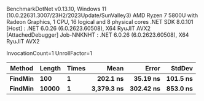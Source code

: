 
BenchmarkDotNet v0.13.10, Windows 11 (10.0.22631.3007/23H2/2023Update/SunValley3)
AMD Ryzen 7 5800U with Radeon Graphics, 1 CPU, 16 logical and 8 physical cores
.NET SDK 8.0.101
  [Host]     : .NET 6.0.26 (6.0.2623.60508), X64 RyuJIT AVX2 [AttachedDebugger]
  Job-NNKNHT : .NET 6.0.26 (6.0.2623.60508), X64 RyuJIT AVX2

InvocationCount=1  UnrollFactor=1  

 Method  | Length | Times | Mean       | Error     | StdDev   |
-------- |------- |------ |-----------:|----------:|---------:|
 **FindMin** | **100**    | **1**     |   **202.1 ns** |  **35.19 ns** | **101.5 ns** |
 **FindMin** | **10000**  | **1**     | **3,379.3 ns** | **302.42 ns** | **853.0 ns** |
